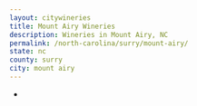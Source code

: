 ```yaml
---
layout: citywineries
title: Mount Airy Wineries
description: Wineries in Mount Airy, NC
permalink: /north-carolina/surry/mount-airy/
state: nc
county: surry
city: mount airy
---
```

-
